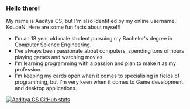 ### Hello there!

My name is Aaditya CS, but I'm also identified by my online username, KoLdeN. Here are some fun facts about myself!

   - I'm an 18 year old male student pursuing my Bachelor's degree in Computer Science Engineering.
   - I've always been passionate about computers, spending tons of hours playing games and watching movies.
   - I'm learning programming with a passion and plan to make it as my profession.
   - I'm keeping my cards open when it comes to specialising in fields of programming, but I'm very keen when it comes to Game development and desktop applications.

[![Aaditya CS GitHub stats](https://github-readme-stats.vercel.app/api?username=Aaditya-CS&count_private=true&theme=tokyonight)](https://github.com/anuraghazra/github-readme-stats)


<!--
**Aaditya-CS/Aaditya-CS** is a ✨ _special_ ✨ repository because its `README.md` (this file) appears on your GitHub profile.

Here are some ideas to get you started:

- 🔭 I’m currently working on ...
- 🌱 I’m currently learning ...
- 👯 I’m looking to collaborate on ...
- 🤔 I’m looking for help with ...
- 💬 Ask me about ...
- 📫 How to reach me: ...
- 😄 Pronouns: ...
- ⚡ Fun fact: ...
-->
